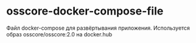 # osscore-docker-compose-file
Файл docker-compose для развёртывания приложения. Используется образ osscore/osscore:2.0 на docker.hub
